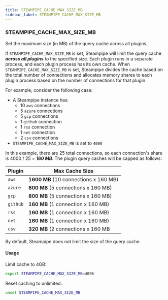 ```yaml
---
title: STEAMPIPE_CACHE_MAX_SIZE_MB
sidebar_label: STEAMPIPE_CACHE_MAX_SIZE_MB
---
```




### STEAMPIPE_CACHE_MAX_SIZE_MB
Set the maximum size (in MB) of the query cache across all plugins.

If `STEAMPIPE_CACHE_MAX_SIZE_MB` is set, Steampipe will limit the query cache ***across all plugins*** to the specified size.  Each plugin runs in a separate process, and each plugin process has its own cache.  When `STEAMPIPE_CACHE_MAX_SIZE_MB` is set, Steampipe divides the cache based on the total number of connections and allocates memory shares to each plugin process based on the number of connections for that plugin. 

For example, consider the following case:
- A Steampipe instance has:
  - 10 `aws` connections
  - 5 `azure` connections
  - 5 `gcp` connections
  - 1 `github` connection
  - 1 `rss` connection
  - 1 `net` connection
  - 2 `csv` connections
- `STEAMPIPE_CACHE_MAX_SIZE_MB` is set to `4000`

In this example, there are 25 total connections, so each connection's share is 4000 / 25 = ***160 MB***.  The plugin query caches will be capped as follows:


| Plugin  | Max Cache Size
|---------|-----------------
| `aws`   | **1600 MB** (10 connections x 160 MB)
| `azure` | **800 MB**  (5 connections x 160 MB)
| `gcp`   | **800 MB**  (5 connections x 160 MB)
| `github`| **160 MB**  (1 connection x 160 MB)
| `rss`   | **160 MB**  (1 connection x 160 MB)
| `net`   | **160 MB**  (1 connection x 160 MB)
| `csv`   | **320 MB**  (2 connections x 160 MB


By default, Steampipe does not limit the size of the query cache.  


#### Usage 
Limit cache to 4GB:
```bash
export STEAMPIPE_CACHE_MAX_SIZE_MB=4096 
```

Reset caching to unlimited:
```bash
unset STEAMPIPE_CACHE_MAX_SIZE_MB
```
